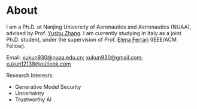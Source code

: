 
# About

I am a Ph.D. at Nanjing University of Aeronautics and Astronautics (NUAA), advised by Prof. [Yushu Zhang](http://yushuzhang.cn/). I am currently studying in Italy as a joint Ph.D. student, under the supervision of Prof. [Elena Ferrari](https://dawsec.dicom.uninsubria.it/elena.ferrari/) (IEEE/ACM Fellow).

Email: xukun930@nuaa.edu.cn; xukun930@gmail.com; xukun12138@outlook.com

Research Interests:

* Generative Model Security
* Uncertainty
* Trustworthy AI
